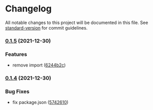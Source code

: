 # Changelog

All notable changes to this project will be documented in this file. See [standard-version](https://github.com/conventional-changelog/standard-version) for commit guidelines.

### [0.1.5](https://github.com/fra-malagisi/crypto-stats/compare/v0.1.4...v0.1.5) (2021-12-30)


### Features

* remove import ([6244b2c](https://github.com/fra-malagisi/crypto-stats/commit/6244b2cd7a667b947f190dcb56f80292b5817f0e))

### [0.1.4](https://github.com/fra-malagisi/crypto-stats/compare/v0.1.3...v0.1.4) (2021-12-30)


### Bug Fixes

* fix package.json ([5742610](https://github.com/fra-malagisi/crypto-stats/commit/5742610e6be70a41c640078557de801a051f550b))
